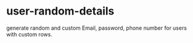 # user-random-details
generate random and custom Email, password, phone number for users with custom rows.
